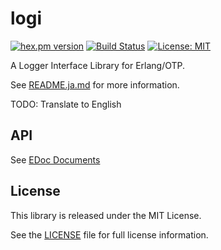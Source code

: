 logi
====

[![hex.pm version](https://img.shields.io/hexpm/v/logi.svg)](https://hex.pm/packages/logi)
[![Build Status](https://github.com/sile/logi/workflows/build/badge.svg)](https://github.com/sile/logi)
[![License: MIT](https://img.shields.io/badge/license-MIT-blue.svg)](LICENSE)

A Logger Interface Library for Erlang/OTP.

See [README.ja.md](README.ja.md) for more information.

TODO: Translate to English

API
---

See [EDoc Documents](https://hexdocs.pm/logi/)

License
-------

This library is released under the MIT License.

See the [LICENSE](LICENSE) file for full license information.
